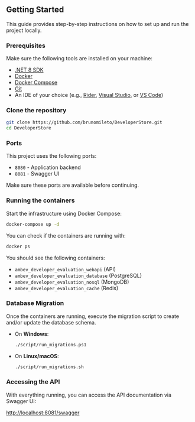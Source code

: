## Getting Started

This guide provides step-by-step instructions on how to set up and run the project locally.

### Prerequisites

Make sure the following tools are installed on your machine:

- [.NET 8 SDK](https://dotnet.microsoft.com/en-us/download/dotnet/8.0)
- [Docker](https://www.docker.com/)
- [Docker Compose](https://docs.docker.com/compose/)
- [Git](https://git-scm.com/)
- An IDE of your choice (e.g., [Rider](https://www.jetbrains.com/rider/), [Visual Studio](https://visualstudio.microsoft.com/), or [VS Code](https://code.visualstudio.com/))

### Clone the repository

```bash
git clone https://github.com/brunomileto/DeveloperStore.git
cd DeveloperStore
```

### Ports

This project uses the following ports:

- `8080` - Application backend
- `8081` - Swagger UI

Make sure these ports are available before continuing.

### Running the containers

Start the infrastructure using Docker Compose:

```bash
docker-compose up -d
```

You can check if the containers are running with:

```bash
docker ps
```

You should see the following containers:

- `ambev_developer_evaluation_webapi` (API)
- `ambev_developer_evaluation_database` (PostgreSQL)
- `ambev_developer_evaluation_nosql` (MongoDB)
- `ambev_developer_evaluation_cache` (Redis)

### Database Migration

Once the containers are running, execute the migration script to create and/or update the database schema.

- On **Windows**:

  ```bash
  ./script/run_migrations.ps1
  ```

- On **Linux/macOS**:

  ```bash
  ./script/run_migrations.sh
  ```

### Accessing the API

With everything running, you can access the API documentation via Swagger UI:

[http://localhost:8081/swagger](http://localhost:8081/swagger)

